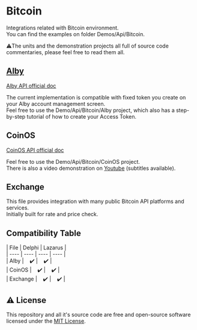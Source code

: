# Bitcoin

Integrations related with Bitcoin environment.<br />
You can find the examples on folder Demos/Api/Bitcoin.<br />

⚠️The units and the demonstration projects all full of source code commentaries, please feel free to read them all.

## [Alby](https://getalby.com/)

[Alby API official doc](https://guides.getalby.com/developer-guide/v/alby-wallet-api)

The current implementation is compatible with fixed token you create on your Alby account management screen.<br />
Feel free to use the Demo/Api/Bitcoin/Alby project, which also has a step-by-step tutorial of how to create your Access Token.<br />

## CoinOS

[CoinOS API official doc](https://coinos.io/docs)

Feel free to use the Demo/Api/Bitcoin/CoinOS project.<br />
There is also a video demonstration on [Youtube](https://www.youtube.com/watch?v=l4bSgcR4Z5c) (subtitles available).<br />

## Exchange

This file provides integration with many public Bitcoin API platforms and services.<br />
Initially built for rate and price check.<br />

## Compatibility Table

| File | Delphi | Lazarus |<br />
| ---- | ---- | ---- | ---- |<br />
| Alby | &nbsp;&nbsp;&nbsp;✔️ | &nbsp;&nbsp;&nbsp;✔️ |<br />
| CoinOS | &nbsp;&nbsp;&nbsp;✔️ | &nbsp;&nbsp;&nbsp;✔️ |<br />
| Exchange | &nbsp;&nbsp;&nbsp;✔️ | &nbsp;&nbsp;&nbsp;✔️ |<br />

## ⚠️ License

This repository and all it's source code are free and open-source software licensed under the [MIT License](https://bitbucket.org/idealtecd/ideal-library/src/master/LICENSE).
